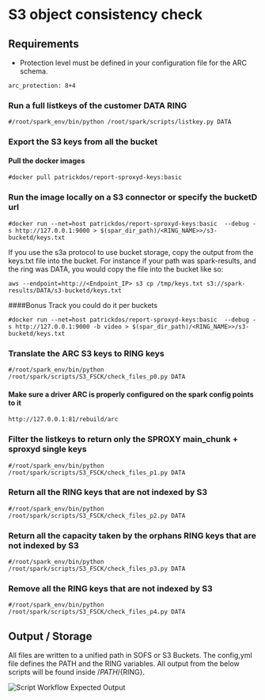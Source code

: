 # S3 object consistency check 

## Requirements

* Protection level must be defined in your configuration file for the ARC schema.

```
arc_protection: 8+4
```


### Run a full listkeys of the customer DATA RING
```
#/root/spark_env/bin/python /root/spark/scripts/listkey.py DATA
```

### Export the S3 keys from all the bucket

#### Pull the docker images
```
#docker pull patrickdos/report-sproxyd-keys:basic
```

### Run the image locally on a S3 connector or specify the bucketD url
```
#docker run --net=host patrickdos/report-sproxyd-keys:basic  --debug -s http://127.0.0.1:9000 > $(spar_dir_path)/<RING_NAME>>/s3-bucketd/keys.txt
```

If you use the s3a protocol to use bucket storage, copy the output from the keys.txt file into the bucket. For instance
if your path was spark-results, and the ring was DATA, you would copy the file into the bucket like so:

`aws --endpoint=http://<Endpoint_IP> s3 cp /tmp/keys.txt s3://spark-results/DATA/s3-bucketd/keys.txt`


####Bonus Track you could do it per buckets
```
#docker run --net=host patrickdos/report-sproxyd-keys:basic  --debug -s http://127.0.0.1:9000 -b video > $(spar_dir_path)/<RING_NAME>>/s3-bucketd/keys.txt
```

### Translate the ARC S3 keys to RING keys

```
#/root/spark_env/bin/python /root/spark/scripts/S3_FSCK/check_files_p0.py DATA
```

#### Make sure a driver ARC is properly configured on the spark config points to it
```
http://127.0.0.1:81/rebuild/arc
```

### Filter the listkeys to return only the SPROXY main_chunk + sproxyd single keys

```
#/root/spark_env/bin/python /root/spark/scripts/S3_FSCK/check_files_p1.py DATA
```

### Return all the RING keys that are not indexed by S3
```
#/root/spark_env/bin/python /root/spark/scripts/S3_FSCK/check_files_p2.py DATA
```

### Return all the capacity taken by the orphans RING keys that are not indexed by S3
```
#/root/spark_env/bin/python /root/spark/scripts/S3_FSCK/check_files_p3.py DATA
```

### Remove all the RING keys that are not indexed by S3
```
#/root/spark_env/bin/python /root/spark/scripts/S3_FSCK/check_files_p4.py DATA
```

## Output / Storage

All files are written to a unified path in SOFS or S3 Buckets. The config,yml file defines the 
PATH and the RING variables. All output from the below scripts will be found inside /${PATH}/${RING}.

![Script Workflow Expected Output](https://raw.githubusercontent.com/scality/spark/improvement/s3-bucket-storage/scripts/S3_FSCK/s3fsck_workflow_diagram.png?token=AEIJKP6DWJA5N7VTVFGJIOTBKJGAC)
